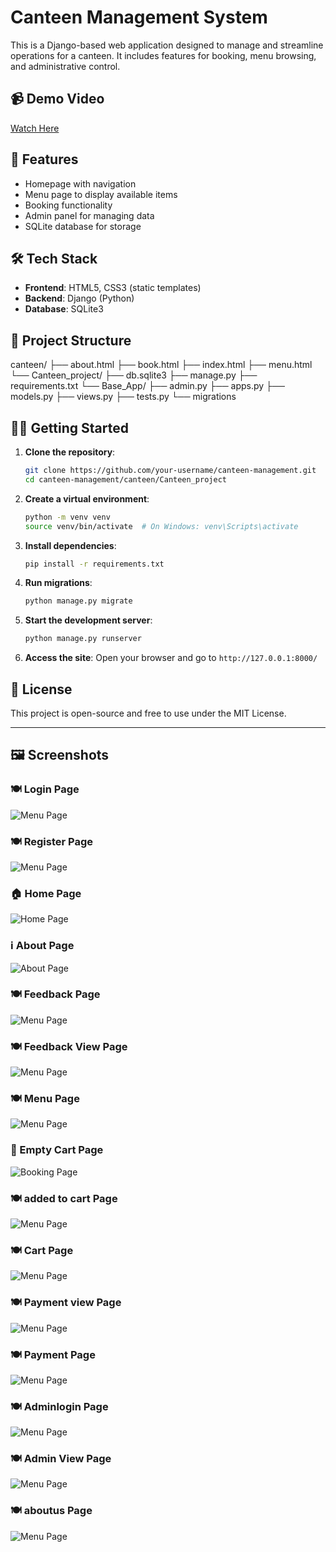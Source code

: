 # Canteen Management System

This is a Django-based web application designed to manage and streamline operations for a canteen. It includes features for booking, menu browsing, and administrative control.

## 📹 Demo Video
[Watch Here]([https://drive.google.com/file/d/YOUR_FILE_ID/view](https://drive.google.com/file/d/1U4x5CE_LJjgB5AWu2NiUA363nTwKnank/view?usp=drive_link))

## 🚀 Features

- Homepage with navigation
- Menu page to display available items
- Booking functionality
- Admin panel for managing data
- SQLite database for storage

## 🛠️ Tech Stack

- **Frontend**: HTML5, CSS3 (static templates)
- **Backend**: Django (Python)
- **Database**: SQLite3

## 📂 Project Structure

canteen/ ├── about.html ├── book.html ├── index.html ├── menu.html └── Canteen_project/ ├── db.sqlite3 ├── manage.py ├── requirements.txt └── Base_App/ ├── admin.py ├── apps.py ├── models.py ├── views.py ├── tests.py └── migrations

## 🧑‍💻 Getting Started

1. **Clone the repository**:
    ```bash
    git clone https://github.com/your-username/canteen-management.git
    cd canteen-management/canteen/Canteen_project
    ```

2. **Create a virtual environment**:
    ```bash
    python -m venv venv
    source venv/bin/activate  # On Windows: venv\Scripts\activate
    ```

3. **Install dependencies**:
    ```bash
    pip install -r requirements.txt
    ```

4. **Run migrations**:
    ```bash
    python manage.py migrate
    ```

5. **Start the development server**:
    ```bash
    python manage.py runserver
    ```

6. **Access the site**:
    Open your browser and go to `http://127.0.0.1:8000/`

## 📝 License

This project is open-source and free to use under the MIT License.

---

## 🖼️ Screenshots

### 🍽️ Login Page
![Menu Page](Screenshot%20(42).png)

### 🍽️ Register Page
![Menu Page](Screenshot%20(43).png)

### 🏠 Home Page
![Home Page](Screenshot%20(30).png)

### ℹ️ About Page
![About Page](Screenshot%20(32).png)

### 🍽️ Feedback Page
![Menu Page](Screenshot%20(33).png)

### 🍽️ Feedback View Page
![Menu Page](Screenshot%20(34).png)

### 🍽️ Menu Page
![Menu Page](Screenshot%20(31).png)

### 📅 Empty Cart Page
![Booking Page](Screenshot%20(35).png)

### 🍽️ added to cart Page
![Menu Page](Screenshot%20(36).png)

### 🍽️ Cart Page
![Menu Page](Screenshot%20(37).png)

### 🍽️ Payment view Page
![Menu Page](Screenshot%20(38).png)

### 🍽️ Payment Page
![Menu Page](Screenshot%20(39).png)

### 🍽️ Adminlogin Page
![Menu Page](Screenshot%20(40).png)

### 🍽️ Admin View Page
![Menu Page](Screenshot%20(41).png)

### 🍽️ aboutus Page
![Menu Page](Screenshot%20(43).png)
